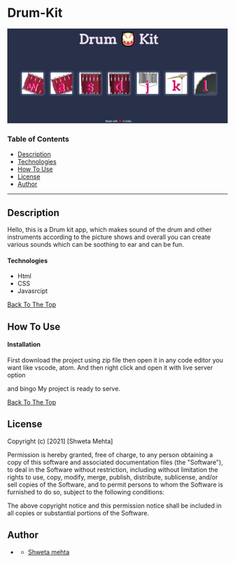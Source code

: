 # Drum-Kit
![Project Image](Drumkit.png)

### Table of Contents

- [Description](#description)
- [Technologies](#technologies)
- [How To Use](#how-to-use)
- [License](#license)
- [Author](#author)


---

## Description
Hello, this is a Drum kit app, which makes sound of the drum and other instruments according to the picture shows and overall you can create various sounds which can be soothing to ear and can be fun. 

#### Technologies

- Html
- CSS
- Javasrcipt

[Back To The Top](#read-me-template)

## How To Use

#### Installation

First download the project using zip file then open it in any code editor you want like vscode, atom.
And then right click and open it with live server option

and bingo My project is ready to serve.



[Back To The Top](#read-me-template)


## License


Copyright (c) [2021] [Shweta Mehta]

Permission is hereby granted, free of charge, to any person obtaining a copy
of this software and associated documentation files (the "Software"), to deal
in the Software without restriction, including without limitation the rights
to use, copy, modify, merge, publish, distribute, sublicense, and/or sell
copies of the Software, and to permit persons to whom the Software is
furnished to do so, subject to the following conditions:

The above copyright notice and this permission notice shall be included in all
copies or substantial portions of the Software.


## Author 
- - [Shweta mehta](https://github.com/shweta588)
